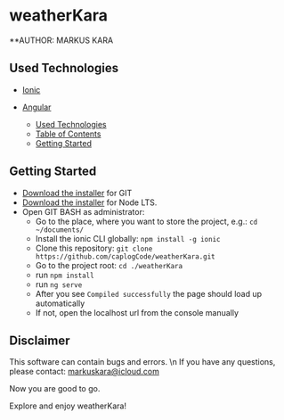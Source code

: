 # weatherKara

**AUTHOR: MARKUS KARA

## Used Technologies

- [Ionic](https://ionicframework.com/)
- [Angular](https://angular.io/)

  - [Used Technologies](#used-technologies)
  - [Table of Contents](#table-of-contents)
  - [Getting Started](#getting-started)

## Getting Started

- [Download the installer](https://git-scm.com/downloads) for GIT
- [Download the installer](https://nodejs.org/) for Node LTS.
- Open GIT BASH as administrator:
  - Go to the place, where you want to store the project, e.g.: `cd ~/documents/`
  - Install the ionic CLI globally: `npm install -g ionic`
  - Clone this repository: `git clone https://github.com/caplogCode/weatherKara.git`
  - Go to the project root: `cd ./weatherKara`
  - run `npm install`
  - run `ng serve`  
  - After you see `Compiled successfully` the page should load up automatically
  - If not, open the localhost url from the console manually

## Disclaimer
This software can contain bugs and errors. \n If you have any questions, please contact: markuskara@icloud.com

Now you are good to go.

Explore and enjoy weatherKara!